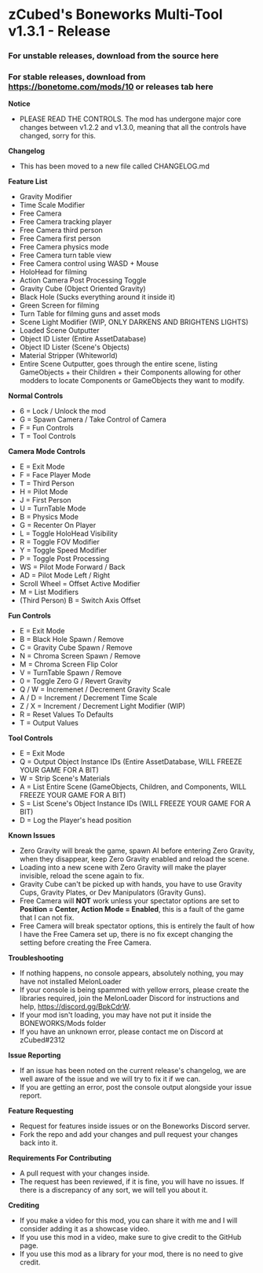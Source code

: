 # zCubed's Boneworks Multi-Tool v1.3.1 - Release

### For unstable releases, download from the source here
### For stable releases, download from https://bonetome.com/mods/10 or releases tab here

**Notice**
* PLEASE READ THE CONTROLS. The mod has undergone major core changes between v1.2.2 and v1.3.0, meaning that all the controls have changed, sorry for this.

**Changelog**  
* This has been moved to a new file called CHANGELOG.md

**Feature List**  
* Gravity Modifier  
* Time Scale Modifier  
* Free Camera
* Free Camera tracking player
* Free Camera third person
* Free Camera first person
* Free Camera physics mode
* Free Camera turn table view
* Free Camera control using WASD + Mouse  
* HoloHead for filming
* Action Camera Post Processing Toggle
* Gravity Cube (Object Oriented Gravity)  
* Black Hole (Sucks everything around it inside it)
* Green Screen for filming
* Turn Table for filming guns and asset mods
* Scene Light Modifier (WIP, ONLY DARKENS AND BRIGHTENS LIGHTS)
* Loaded Scene Outputter  
* Object ID Lister (Entire AssetDatabase)
* Object ID Lister (Scene's Objects)
* Material Stripper (Whiteworld)
* Entire Scene Outputter, goes through the entire scene, listing GameObjects + their Children + their Components
allowing for other modders to locate Components or GameObjects they want to modify.

**Normal Controls**  
* 6 = Lock / Unlock the mod
* G = Spawn Camera / Take Control of Camera
* F = Fun Controls
* T = Tool Controls

**Camera Mode Controls**  
* E = Exit Mode
* F = Face Player Mode
* T = Third Person
* H = Pilot Mode
* J = First Person
* U = TurnTable Mode
* B = Physics Mode
* G = Recenter On Player
* L = Toggle HoloHead Visibility
* R = Toggle FOV Modifier
* Y = Toggle Speed Modifier
* P = Toggle Post Processing
* WS = Pilot Mode Forward / Back
* AD = Pilot Mode Left / Right
* Scroll Wheel = Offset Active Modifier
* M = List Modifiers
* (Third Person) B = Switch Axis Offset


**Fun Controls**
* E = Exit Mode
* B = Black Hole Spawn / Remove
* C = Gravity Cube Spawn / Remove
* N = Chroma Screen Spawn / Remove
* M = Chroma Screen Flip Color
* V = TurnTable Spawn / Remove
* 0 = Toggle Zero G / Revert Gravity
* Q / W = Incremenet / Decrement Gravity Scale
* A / D = Increment / Decrement Time Scale
* Z / X = Increment / Decrement Light Modifier (WIP)
* R = Reset Values To Defaults
* T = Output Values

**Tool Controls**
* E = Exit Mode
* Q = Output Object Instance IDs (Entire AssetDatabase, WILL FREEZE YOUR GAME FOR A BIT)
* W = Strip Scene's Materials
* A = List Entire Scene (GameObjects, Children, and Components, WILL FREEZE YOUR GAME FOR A BIT)
* S = List Scene's Object Instance IDs (WILL FREEZE YOUR GAME FOR A BIT)
* D = Log the Player's head position

**Known Issues**
* Zero Gravity will break the game, spawn AI before entering Zero Gravity, when they disappear, keep Zero Gravity enabled and reload the scene.  
* Loading into a new scene with Zero Gravity will make the player invisible, reload the scene again to fix.  
* Gravity Cube can't be picked up with hands, you have to use Gravity Cups, Gravity Plates, or Dev Manipulators (Gravity Guns).  
* Free Camera will **NOT** work unless your spectator options are set to **Position = Center, Action Mode = Enabled**, this is a fault of the game that I can not fix.  
* Free Camera will break spectator options, this is entirely the fault of how I have the Free Camera set up, there is no fix except changing the setting before creating the Free Camera.

**Troubleshooting**
* If nothing happens, no console appears, absolutely nothing, you may have not installed MelonLoader
* If your console is being spammed with yellow errors, please create the libraries required, join the MelonLoader Discord for instructions and help, https://discord.gg/BpkCdrW.
* If your mod isn't loading, you may have not put it inside the BONEWORKS/Mods folder
* If you have an unknown error, please contact me on Discord at zCubed#2312

**Issue Reporting**
* If an issue has been noted on the current release's changelog, we are well aware of the issue and we will try to fix it if we can.
* If you are getting an error, post the console output alongside your issue report.

**Feature Requesting**
* Request for features inside issues or on the Boneworks Discord server.
* Fork the repo and add your changes and pull request your changes back into it.

**Requirements For Contributing**
* A pull request with your changes inside.
* The request has been reviewed, if it is fine, you will have no issues. If there is a discrepancy of any sort, we will tell you about it.

**Crediting**
* If you make a video for this mod, you can share it with me and I will consider adding it as a showcase video.
* If you use this mod in a video, make sure to give credit to the GitHub page.
* If you use this mod as a library for your mod, there is no need to give credit.
